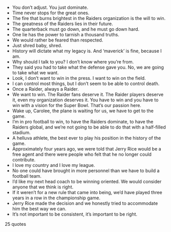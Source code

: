  - You don’t adjust. You just dominate.
 - Time never stops for the great ones.
 - The fire that burns brightest in the Raiders organization is the will to win.
 - The greatness of the Raiders lies in their future.
 - The quarterback must go down, and he must go down hard.
 - One lie has the power to tarnish a thousand truths.
 - We would rather be feared than respected.
 - Just shred baby, shred.
 - History will dictate what my legacy is. And ‘maverick’ is fine, because I am.
 - Why should I talk to you? I don’t know where you’re from.
 - They said you had to take what the defense gave you. No, we are going to take what we want.
 - Look, I don’t want to win in the press. I want to win on the field.
 - I can control most things, but I don’t seem to be able to control death.
 - Once a Raider, always a Raider.
 - We want to win. The Raider fans deserve it. The Raider players deserve it, even my organization deserves it. You have to win and you have to win with a vision for the Super Bowl. That’s our passion here.
 - Wake up, Carolee, the plane is waiting for us, we have to get to the game.
 - I’m in pro football to win, to have the Raiders dominate, to have the Raiders global, and we’re not going to be able to do that with a half-filled stadium.
 - A helluva athlete, the best ever to play his position in the history of the game.
 - Approximately four years ago, we were told that Jerry Rice would be a free agent and there were people who felt that he no longer could contribute.
 - I love my country and I love my league.
 - No one could have brought in more personnel than we have to build a football team.
 - I’d like my next head coach to be winning oriented. We would consider anyone that we think is right.
 - If it weren’t for a new rule that came into being, we’d have played three years in a row in the championship game.
 - Jerry Rice made the decision and we honestly tried to accommodate him the best way we can.
 - It’s not important to be consistent, it’s important to be right.

25 quotes